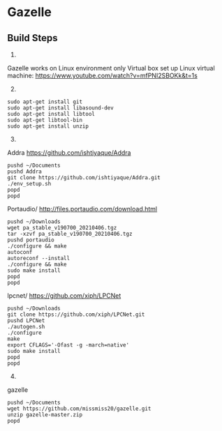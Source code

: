 # Gazelle

## Build Steps
1.
Gazelle works on Linux environment only
Virtual box set up Linux virtual machine:
https://www.youtube.com/watch?v=mfPNI2SBOKk&t=1s

2.
```
sudo apt-get install git
sudo apt-get install libasound-dev
sudo apt-get install libtool
sudo apt-get libtool-bin
sudo apt-get install unzip
```

3.
Addra
https://github.com/ishtiyaque/Addra
```
pushd ~/Documents
pushd Addra
git clone https://github.com/ishtiyaque/Addra.git
./env_setup.sh
popd
popd
```

Portaudio/
http://files.portaudio.com/download.html
```
pushd ~/Downloads
wget pa_stable_v190700_20210406.tgz
tar -xzvf pa_stable_v190700_20210406.tgz
pushd portaudio
./configure && make
autoconf
autoreconf --install
./configure && make
sudo make install
popd
popd
```

lpcnet/
https://github.com/xiph/LPCNet
```
pushd ~/Downloads
git clone https://github.com/xiph/LPCNet.git
pushd LPCNet
./autogen.sh
./configure
make
export CFLAGS='-Ofast -g -march=native'
sudo make install
popd
popd
```

4.
gazelle
```
pushd ~/Documents
wget https://github.com/missmiss20/gazelle.git
unzip gazelle-master.zip
popd
```



